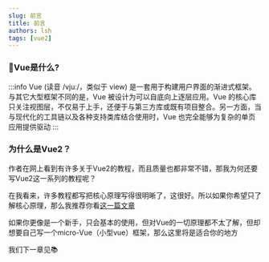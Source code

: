 ```yaml
---
slug: 前言
title: 前言
authors: lsh
tags: [vue2]
---
```


### :rocket:Vue是什么?

:::info
Vue (读音 /vjuː/，类似于 view) 是一套用于构建用户界面的渐进式框架。与其它大型框架不同的是，Vue 被设计为可以自底向上逐层应用。Vue 的核心库只关注视图层，不仅易于上手，还便于与第三方库或既有项目整合。另一方面，当与现代化的工具链以及各种支持类库结合使用时，Vue 也完全能够为复杂的单页应用提供驱动
:::

### 为什么是Vue2？

作者在网上看到有许多关于Vue2的教程，而且质量也都非常不错，那我为何还要写Vue2这一系列的教程呢？

在我看来，许多教程都写把核心原理写得很明晰了，这很好。所以如果你希望只了解核心原理，那么我推荐你看[这一篇文章](https://vue-js.com/learn-vue/)

如果你更像是一个新手，只会基本的使用，但对Vue的一切原理都不太了解，但却想要自己写一个micro-Vue（小型vue）框架，那么这里将是适合你的地方

我们下一章见:books: